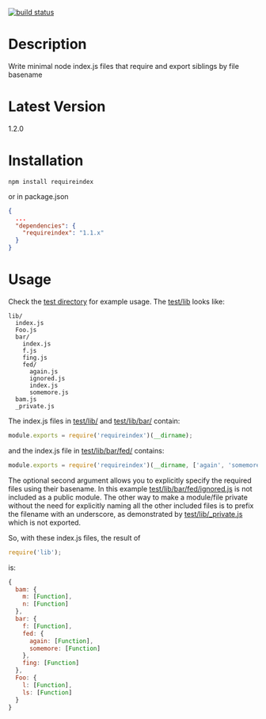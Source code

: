 [![build status](https://secure.travis-ci.org/stephenhandley/requireindex.png)](http://travis-ci.org/stephenhandley/requireindex)
# Description

Write minimal node index.js files that require and export siblings by file basename

# Latest Version

1.2.0

# Installation
```
npm install requireindex
```

or in package.json

```json
{
  ...
  "dependencies": {
    "requireindex": "1.1.x"
  }
}
```

# Usage
Check the [test directory](https://github.com/stephenhandley/requireindex/tree/master/test) for example usage. The [test/lib](https://github.com/stephenhandley/requireindex/tree/master/test/lib) looks like:

```
lib/
  index.js
  Foo.js
  bar/
    index.js
    f.js
    fing.js
    fed/
      again.js
      ignored.js
      index.js
      somemore.js
  bam.js
  _private.js

```

The index.js files in [test/lib/](https://github.com/stephenhandley/requireindex/tree/master/test/lib/index.js) and [test/lib/bar/](https://github.com/stephenhandley/requireindex/tree/master/test/lib/bar/index.js) contain:

```js
module.exports = require('requireindex')(__dirname);
```

and the index.js file in [test/lib/bar/fed/](https://github.com/stephenhandley/requireindex/tree/master/test/lib/bar/fed/index.js) contains:

```js
module.exports = require('requireindex')(__dirname, ['again', 'somemore']);
```

The optional second argument allows you to explicitly specify the required files using their basename. In this example [test/lib/bar/fed/ignored.js](https://github.com/stephenhandley/requireindex/tree/master/test/lib/bar/fed/ignored.js) is not included as a public module. The other way to make a module/file private without the need for explicitly naming all the other included files is to prefix the filename with an underscore, as demonstrated by [test/lib/_private.js](https://github.com/stephenhandley/requireindex/tree/master/test/lib/_private.js) which is not exported.

So, with these index.js files, the result of

```js
require('lib');
```

is:

```js
{
  bam: {
    m: [Function],
    n: [Function]
  },
  bar: {
    f: [Function],
    fed: {
      again: [Function],
      somemore: [Function]
    },
    fing: [Function]
  },
  Foo: {
    l: [Function],
    ls: [Function]
  }
}
```
